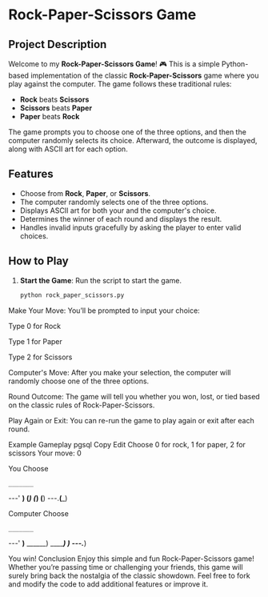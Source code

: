 # Rock-Paper-Scissors Game

## Project Description

Welcome to my **Rock-Paper-Scissors Game**! 🎮 This is a simple Python-based implementation of the classic **Rock-Paper-Scissors** game where you play against the computer. The game follows these traditional rules:
- **Rock** beats **Scissors**
- **Scissors** beats **Paper**
- **Paper** beats **Rock**

The game prompts you to choose one of the three options, and then the computer randomly selects its choice. Afterward, the outcome is displayed, along with ASCII art for each option.

## Features
- Choose from **Rock**, **Paper**, or **Scissors**.
- The computer randomly selects one of the three options.
- Displays ASCII art for both your and the computer's choice.
- Determines the winner of each round and displays the result.
- Handles invalid inputs gracefully by asking the player to enter valid choices.

## How to Play

1. **Start the Game**: Run the script to start the game.
   ```bash
   python rock_paper_scissors.py
Make Your Move: You’ll be prompted to input your choice:

Type 0 for Rock

Type 1 for Paper

Type 2 for Scissors

Computer's Move: After you make your selection, the computer will randomly choose one of the three options.

Round Outcome: The game will tell you whether you won, lost, or tied based on the classic rules of Rock-Paper-Scissors.

Play Again or Exit: You can re-run the game to play again or exit after each round.

Example Gameplay
pgsql
Copy
Edit
Choose 0 for rock, 1 for paper, 2 for scissors
Your move: 0

You Choose

    _______
---'   ____)
      (_____)
      (_____)
      (____)
---.__(___)

Computer Choose

    _______
---'   ____)____
          ______)
          _______)
         _______)
---.__________)

You win!
Conclusion
Enjoy this simple and fun Rock-Paper-Scissors game! Whether you’re passing time or challenging your friends, this game will surely bring back the nostalgia of the classic showdown. Feel free to fork and modify the code to add additional features or improve it.
